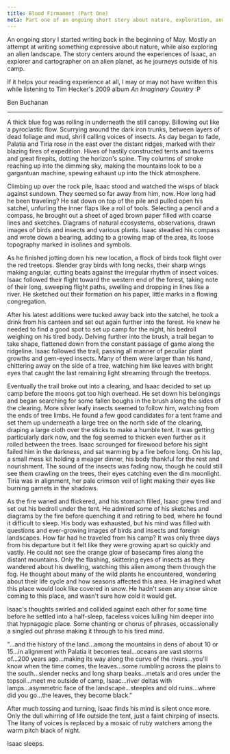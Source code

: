 ```yaml
---
title: Blood Firmament (Part One)
meta: Part one of an ongoing short story about nature, exploration, and humanity.
---
```


An ongoing story I started writing back in the beginning of May. Mostly an attempt at writing something expressive about nature, while also exploring an alien landscape. The story centers around the experiences of Isaac, an explorer and cartographer on an alien planet, as he journeys outside of his camp.

If it helps your reading experience at all, I may or may not have written this while listening to Tim Hecker's 2009 album _An Imaginary Country_ :P

<div class="attrib">
Ben Buchanan
</div>

---

A thick blue fog was rolling in underneath the still canopy. Billowing out like a pyroclastic flow. Scurrying around the dark iron trunks, between layers of dead foliage and mud, shrill calling voices of insects. As day began to fade, Palatia and Tiria rose in the east over the distant ridges, marked with their blazing fires of expedition. Hives of hastily constructed tents and taverns and great firepits, dotting the horizon's spine. Tiny columns of smoke reaching up into the dimming sky, making the mountains look to be a gargantuan machine, spewing exhaust up into the thick atmosphere.

Climbing up over the rock pile, Isaac stood and watched the wisps of black against sundown. They seemed so far away from him, now. How long had he been traveling? He sat down on top of the pile and pulled open his satchel, unfurling the inner flaps like a roll of tools. Selecting a pencil and a compass, he brought out a sheet of aged brown paper filled with coarse lines and sketches.  Diagrams of natural ecosystems, observations, drawn images of birds and insects and various plants. Isaac steadied his compass and wrote down a bearing, adding to a growing map of the area, its loose topography marked in isolines and symbols.

As he finished jotting down his new location, a flock of birds took flight over the red treetops. Slender gray birds with long necks, their sharp wings making angular, cutting beats against the irregular rhythm of insect voices. Isaac followed their flight toward the western end of the forest, taking note of their long, sweeping flight paths, swelling and dropping in lines like a river. He sketched out their formation on his paper, little marks in a flowing congregation.

After his latest additions were tucked away back into the satchel, he took a drink from his canteen and set out again further into the forest. He knew he needed to find a good spot to set up camp for the night, his bedroll weighing on his tired body. Delving further into the brush, a trail began to take shape, flattened down from the constant passage of game along the ridgeline. Isaac followed the trail, passing all manner of peculiar plant growths and gem-eyed insects. Many of them were larger than his hand, chittering away on the side of a tree, watching him like leaves with bright eyes that caught the last remaining light streaming through the treetops.

Eventually the trail broke out into a clearing, and Isaac decided to set up camp before the moons got too high overhead. He set down his belongings and began searching for some fallen boughs in the brush along the sides of the clearing.  More silver leafy insects seemed to follow him, watching from the ends of tree limbs. He found a few good candidates for a tent frame and set them up underneath a large tree on the north side of the clearing, draping a large cloth over the sticks to make a humble tent. It was getting particularly dark now, and the fog seemed to thicken even further as it rolled between the trees. Isaac scrounged for firewood before his sight failed him in the darkness, and sat warming by a fire before long. On his lap, a small mess kit holding a meager dinner, his body thankful for the rest and nourishment. The sound of the insects was fading now, though he could still see them crawling on the trees, their eyes catching even the dim moonlight. Tiria was in alignment, her pale crimson veil of light making their eyes like burning garnets in the shadows.

As the fire waned and flickered, and his stomach filled, Isaac grew tired and set out his bedroll under the tent. He admired some of his sketches and diagrams by the fire before quenching it and retiring to bed, where he found it difficult to sleep. His body was exhausted, but his mind was filled with questions and ever-growing images of birds and insects and foreign landscapes. How far had he traveled from his camp? It was only three days from his departure but it felt like they were growing apart so quickly and vastly. He could not see the orange glow of basecamp fires along the distant mountains. Only the flashing, skittering eyes of insects as they wandered about his dwelling, watching this alien among them through the fog. He thought about many of the wild plants he encountered, wondering about their life cycle and how seasons affected this area. He imagined what this place would look like covered in snow. He hadn't seen any snow since coming to this place, and wasn't sure how cold it would get.

Isaac's thoughts swirled and collided against each other for some time before he settled into a half-sleep, faceless voices lulling him deeper into that hypnagogic place. Some chanting or chorus of phrases, occassionally a singled out phrase making it through to his tired mind.

<div class="block-quote italics">
"...and the history of the land...among the mountains in dens of about 10 or 15...in alignment with Palatia it becomes teal...oceans are vast storms of...200 years ago...making its way along the curve of the rivers...you'll know when the time comes, the leaves...some rumbling across the plains to the south...slender necks and long sharp beaks...metals and ores under the topsoil...meet me outside of camp, Isaac...river deltas with lamps...asymmetric face of the landscape...steeples and old ruins...where did you go...the leaves, they become black."
</div>

After much tossing and turning, Isaac finds his mind is silent once more. Only the dull whirring of life outside the tent, just a faint chirping of insects.  The litany of voices is replaced by a mosaic of ruby watchers among the warm pitch black of night.

Isaac sleeps.
